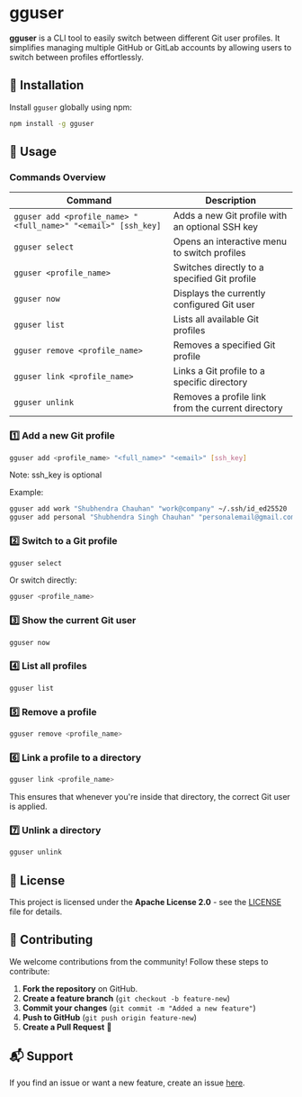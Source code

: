 # gguser

**gguser** is a CLI tool to easily switch between different Git user profiles. It simplifies managing multiple GitHub or GitLab accounts by allowing users to switch between profiles effortlessly.

## 🚀 Installation

Install `gguser` globally using npm:

```sh
npm install -g gguser
```

## 🎯 Usage

### Commands Overview

| Command                                                       | Description                                       |
| ------------------------------------------------------------- | ------------------------------------------------- |
| `gguser add <profile_name> "<full_name>" "<email>" [ssh_key]` | Adds a new Git profile with an optional SSH key   |
| `gguser select`                                               | Opens an interactive menu to switch profiles      |
| `gguser <profile_name>`                                       | Switches directly to a specified Git profile      |
| `gguser now`                                                  | Displays the currently configured Git user        |
| `gguser list`                                                 | Lists all available Git profiles                  |
| `gguser remove <profile_name>`                                | Removes a specified Git profile                   |
| `gguser link <profile_name>`                                  | Links a Git profile to a specific directory       |
| `gguser unlink`                                               | Removes a profile link from the current directory |

### 1️⃣ **Add a new Git profile**

```sh
gguser add <profile_name> "<full_name>" "<email>" [ssh_key]
```

Note: ssh_key is optional

Example:

```sh
gguser add work "Shubhendra Chauhan" "work@company" ~/.ssh/id_ed25520
gguser add personal "Shubhendra Singh Chauhan" "personalemail@gmail.com" ~/.ssh/id_ed25520
```

### 2️⃣ **Switch to a Git profile**

```sh
gguser select
```

Or switch directly:

```sh
gguser <profile_name>
```

### 3️⃣ **Show the current Git user**

```sh
gguser now
```

### 4️⃣ **List all profiles**

```sh
gguser list
```

### 5️⃣ **Remove a profile**

```sh
gguser remove <profile_name>
```

### 6️⃣ **Link a profile to a directory**

```sh
gguser link <profile_name>
```

This ensures that whenever you're inside that directory, the correct Git user is applied.

### 7️⃣ **Unlink a directory**

```sh
gguser unlink
```

## 📝 License

This project is licensed under the **Apache License 2.0** - see the [LICENSE](LICENSE) file for details.

## 🎯 Contributing

We welcome contributions from the community! Follow these steps to contribute:

1. **Fork the repository** on GitHub.
2. **Create a feature branch** (`git checkout -b feature-new`)
3. **Commit your changes** (`git commit -m "Added a new feature"`)
4. **Push to GitHub** (`git push origin feature-new`)
5. **Create a Pull Request** 🚀

## 📬 Support

If you find an issue or want a new feature, create an issue [here](https://github.com/withshubh/gguser/issues).
